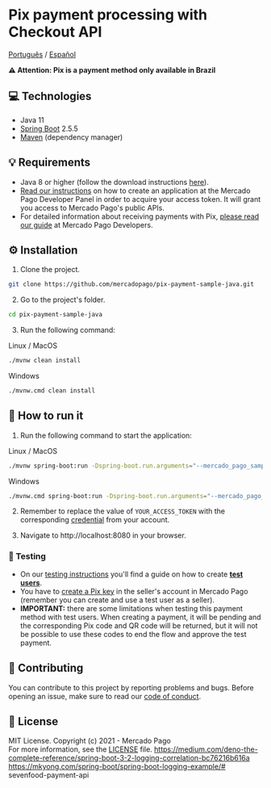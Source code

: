 # Pix payment processing with Checkout API
[Português](README.pt.md) / [Español](README.es.md)

**:warning: Attention: Pix is a payment method only available in Brazil**

## :computer: Technologies
- Java 11
- [Spring Boot](https://spring.io/projects/spring-boot) 2.5.5
- [Maven](https://maven.apache.org/) (dependency manager)

## 💡 Requirements
- Java 8 or higher (follow the download instructions [here](https://java.com/en/download/help/download_options.html)).
- [Read our instructions](https://www.mercadopago.com.br/developers/en/guides/overview#bookmark_el_desarrollo_con_c%C3%B3digo) on how to create an application at the Mercado Pago Developer Panel in order to acquire your access token. It will grant you access to Mercado Pago's public APIs.
- For detailed information about receiving payments with Pix, [please read our guide](https://www.mercadopago.com.br/developers/en/guides/online-payments/checkout-api/other-payment-ways#bookmark_receive_payments_with_pix) at Mercado Pago Developers.

## :gear: Installation
1. Clone the project.
```bash
git clone https://github.com/mercadopago/pix-payment-sample-java.git
```

2. Go to the project's folder.
```bash
cd pix-payment-sample-java
```

3. Run the following command:

Linux / MacOS
```bash
./mvnw clean install
```

Windows
```bash
./mvnw.cmd clean install
```

## 🌟 How to run it
1. Run the following command to start the application:
   
Linux / MacOS
```bash
./mvnw spring-boot:run -Dspring-boot.run.arguments="--mercado_pago_sample_access_token=YOUR_ACCESS_TOKEN"
``` 

Windows
```bash
./mvnw.cmd spring-boot:run -Dspring-boot.run.arguments="--mercado_pago_sample_access_token=YOUR_ACCESS_TOKEN"
``` 

2. Remember to replace the value of `YOUR_ACCESS_TOKEN` with the corresponding [credential](https://www.mercadopago.com.br/developers/panel) from your account.

3. Navigate to http://localhost:8080 in your browser.

### :test_tube: Testing
- On our [testing instructions](https://www.mercadopago.com.br/developers/en/guides/online-payments/checkout-api/testing) you'll find a guide on how to create **[test users](https://www.mercadopago.com.br/developers/en/guides/online-payments/checkout-api/testing#bookmark_how_to_create_users)**.
- You have to [create a Pix key](https://www.mercadopago.com.br/stop/pix) in the seller's account in Mercado Pago (remember you can create and use a test user as a seller).
- **IMPORTANT:** there are some limitations when testing this payment method with test users. When creating a payment, it will be pending and the corresponding Pix code and QR code will be returned, but it will not be possible to use these codes to end the flow and approve the test payment.

## :handshake: Contributing
You can contribute to this project by reporting problems and bugs. Before opening an issue, make sure to read our [code of conduct](CODE_OF_CONDUCT.md).

## :bookmark: License
MIT License. Copyright (c) 2021 - Mercado Pago <br/>
For more information, see the [LICENSE](LICENSE) file.
https://medium.com/deno-the-complete-reference/spring-boot-3-2-logging-correlation-bc76216b616a
https://mkyong.com/spring-boot/spring-boot-logging-example/# sevenfood-payment-api
